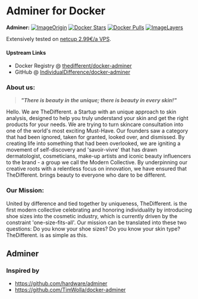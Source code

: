 # Adminer for Docker

**Adminer:**
[![ImageOrigin](https://images.microbadger.com/badges/version/thedifferent/adminer-alpine.svg)](https://microbadger.com/images/thedifferent/adminer-alpine "Get your own version badge on microbadger.com")
[![Docker Stars](https://img.shields.io/docker/stars/thedifferent/adminer-alpine.svg)](https://hub.docker.com/r/thedifferent/adminer-alpine/)
[![Docker Pulls](https://img.shields.io/docker/pulls/thedifferent/adminer-alpine.svg)](https://hub.docker.com/r/thedifferent/adminer-alpine/)
[![ImageLayers](https://images.microbadger.com/badges/image/thedifferent/adminer-alpine.svg)](https://microbadger.com/#/images/thedifferent/adminer-alpine)

Extensively tested on [netcup 2.99€/a VPS](https://www.netcup.de/bestellen/produkt.php?produkt=1710).

#### Upstream Links

* Docker Registry @ [thedifferent/docker-adminer](https://hub.docker.com/r/thedifferent/adminer-alpine/)
* GitHub @ [IndividualDifference/docker-adminer](https://github.com/IndividualDifference/docker-adminer/)

### [](#header-2)About us:

> ***"There is beauty in the unique; there is beauty in every skin!"***

Hello. We are TheDifferent. a Startup with an unique approach to skin analysis, designed to help you truly understand your skin and get the right products for your needs.
We are trying to turn skincare consultation into one of the world's most exciting Must-Have. Our founders saw a category that had been ignored, taken for granted, looked over, and dismissed. By creating life into something that had been overlooked, we are igniting a movement of self-discovery and 'savoir-vivre' that has drawn dermatologist, cosmeticians, make-up artists and iconic beauty influencers to the brand - a group we call the Modern Collective. By underpinning our creative roots with a relentless focus on innovation, we have ensured that TheDifferent. brings beauty to everyone who dare to be different.

### [](#header-3)Our Mission:
United by difference and tied together by uniqueness, TheDifferent. is the first modern collective celebrating and honoring individuality by introducing shoe sizes into the cosmetic industry, which is currently driven by the constraint 'one-size-fits-all'.
Our mission can be translated into these two questions:
Do you know your shoe sizes?
Do you know your skin type?
TheDifferent. is as simple as this.

## [](#header-4)Adminer



### [](#header-9)Inspired by

* https://github.com/hardware/adminer
* https://github.com/TimWolla/docker-adminer
